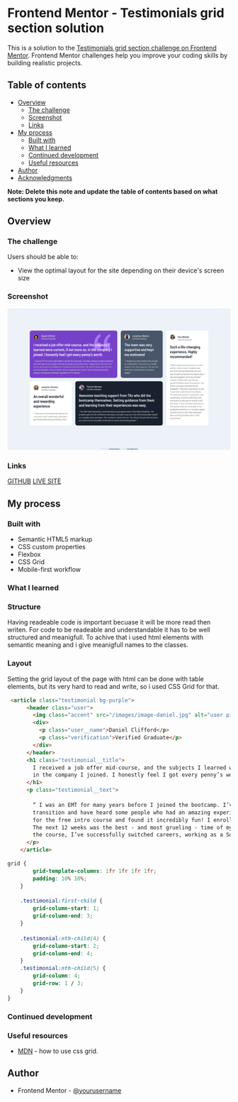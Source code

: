 # Frontend Mentor - Testimonials grid section solution

This is a solution to the [Testimonials grid section challenge on Frontend Mentor](https://www.frontendmentor.io/challenges/testimonials-grid-section-Nnw6J7Un7). Frontend Mentor challenges help you improve your coding skills by building realistic projects. 

## Table of contents

- [Overview](#overview)
  - [The challenge](#the-challenge)
  - [Screenshot](#screenshot)
  - [Links](#links)
- [My process](#my-process)
  - [Built with](#built-with)
  - [What I learned](#what-i-learned)
  - [Continued development](#continued-development)
  - [Useful resources](#useful-resources)
- [Author](#author)
- [Acknowledgments](#acknowledgments)

**Note: Delete this note and update the table of contents based on what sections you keep.**

## Overview

### The challenge

Users should be able to:

- View the optimal layout for the site depending on their device's screen size

### Screenshot

![](/Screenshot.png)


### Links

 [GITHUB](https://github.com/RadasinR/testimonials-grid.git)
 [LIVE SITE](https://testimonials-grid-ashy.vercel.app/)

## My process

### Built with

- Semantic HTML5 markup
- CSS custom properties
- Flexbox
- CSS Grid
- Mobile-first workflow

### What I learned

### Structure
  Having readeable code is important becuase it will be more read then writen. For code to be readeable and understandable it has to be
  well structured and meanigfull. To achive that i used html elements with semantic meaning and i give meanigfull names to the classes.
### Layout
  Setting the grid layout of the page with html can be done with table elements, but its very hard to read and write, so i used CSS Grid for that.
```html
 <article class="testimonial bg-purple">
      <header class="user">
        <img class="accent" src="/images/image-daniel.jpg" alt="user picture" width="34" height="34">
        <div>
          <p class="user__name">Daniel Clifford</p>
          <p class="verification">Verified Graduate</p>
        </div>
      </header>
      <h1 class="testimonial__title">
        I received a job offer mid-course, and the subjects I learned were current, if not more so,
        in the company I joined. I honestly feel I got every penny’s worth.
      </h1>
      <p class="testimonial__text">

        “ I was an EMT for many years before I joined the bootcamp. I’ve been looking to make a
        transition and have heard some people who had an amazing experience here. I signed up
        for the free intro course and found it incredibly fun! I enrolled shortly thereafter.
        The next 12 weeks was the best - and most grueling - time of my life. Since completing
        the course, I’ve successfully switched careers, working as a Software Engineer at a VR startup. ”
      </p>
    </article>
```
```css
grid {
        grid-template-columns: 1fr 1fr 1fr 1fr;
        padding: 10% 10%;
    }

    .testimonial:first-child {
        grid-column-start: 1;
        grid-column-end: 3;
    }

    .testimonial:nth-child(4) {
        grid-column-start: 2;
        grid-column-end: 4;
    }
    .testimonial:nth-child(5) {
        grid-column: 4;
        grid-row: 1 / 3;
    }
}
```

### Continued development

### Useful resources

- [MDN](https://developer.mozilla.org/en-US/docs/Web/CSS/CSS_Grid_Layout) - how to use css grid.

## Author


- Frontend Mentor - [@yourusername](https://www.frontendmentor.io/profile/Radasin)

